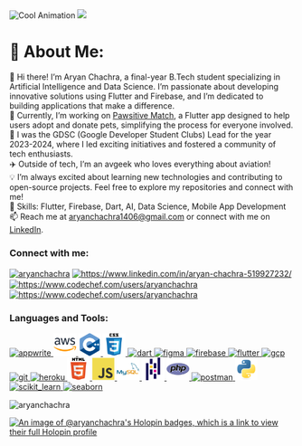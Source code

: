 <img src="https://media.giphy.com/media/v1.Y2lkPTc5MGI3NjExNDU1MG5zejdrMWkxdTE0YWkyN3VocWFhejJqaHBjM3NjbHphbnNjdCZlcD12MV9pbnRlcm5hbF9naWZfYnlfaWQmY3Q9Zw/QRkUDOgWiVcfoCDgoA/giphy.gif" alt="Cool Animation"/>
<img src="https://user-images.githubusercontent.com/74038190/212281775-b468df30-4edc-4bf8-a4ee-f52e1aaddc86.gif" width="100">

# 💫 About Me:
👋 Hi there! I’m Aryan Chachra, a final-year B.Tech student specializing in Artificial Intelligence and Data Science. I’m passionate about developing innovative solutions using Flutter and Firebase, and I’m dedicated to building applications that make a difference.<br>🌟 Currently, I’m working on [Pawsitive Match](https://github.com/AryanChachra/pawsitive), a Flutter app designed to help users adopt and donate pets, simplifying the process for everyone involved.<br>🚀 I was the GDSC (Google Developer Student Clubs) Lead for the year 2023-2024, where I led exciting initiatives and fostered a community of tech enthusiasts.<br>✈️ Outside of tech, I’m an avgeek who loves everything about aviation!<br>💡 I’m always excited about learning new technologies and contributing to open-source projects. Feel free to explore my repositories and connect with me!<br>🔧 Skills: Flutter, Firebase, Dart, AI, Data Science, Mobile App Development<br>📫 Reach me at aryanchachra1406@gmail.com or connect with me on [LinkedIn](https://www.linkedin.com/in/aryan-chachra-519927232/).<br>

<h3 align="left">Connect with me:</h3>
<p align="left">
<a href="https://twitter.com/aryanchachra" target="blank"><img align="center" src="https://raw.githubusercontent.com/rahuldkjain/github-profile-readme-generator/master/src/images/icons/Social/twitter.svg" alt="aryanchachra" height="30" width="40" /></a>
<a href="https://linkedin.com/in/https://www.linkedin.com/in/aryan-chachra-519927232/" target="blank"><img align="center" src="https://raw.githubusercontent.com/rahuldkjain/github-profile-readme-generator/master/src/images/icons/Social/linked-in-alt.svg" alt="https://www.linkedin.com/in/aryan-chachra-519927232/" height="30" width="40" /></a>
<a href="https://instagram.com/https://www.codechef.com/users/aryanchachra" target="blank"><img align="center" src="https://raw.githubusercontent.com/rahuldkjain/github-profile-readme-generator/master/src/images/icons/Social/instagram.svg" alt="https://www.codechef.com/users/aryanchachra" height="30" width="40" /></a>
<a href="https://www.codechef.com/users/https://www.codechef.com/users/aryanchachra" target="blank"><img align="center" src="https://cdn.jsdelivr.net/npm/simple-icons@3.1.0/icons/codechef.svg" alt="https://www.codechef.com/users/aryanchachra" height="30" width="40" /></a>
</p>

<h3 align="left">Languages and Tools:</h3>
<p align="left"> 
  <a href="https://appwrite.io" target="_blank" rel="noreferrer"> <img src="https://www.vectorlogo.zone/logos/appwriteio/appwriteio-icon.svg" alt="appwrite" width="40" height="40"/> </a> 
  <a href="https://aws.amazon.com" target="_blank" rel="noreferrer"> <img src="https://raw.githubusercontent.com/devicons/devicon/master/icons/amazonwebservices/amazonwebservices-original-wordmark.svg" alt="aws" width="40" height="40"/> </a> 
  <a href="https://www.w3schools.com/cpp/" target="_blank" rel="noreferrer"> <img src="https://raw.githubusercontent.com/devicons/devicon/master/icons/cplusplus/cplusplus-original.svg" alt="cplusplus" width="40" height="40"/> </a> 
  <a href="https://www.w3schools.com/css/" target="_blank" rel="noreferrer"> <img src="https://raw.githubusercontent.com/devicons/devicon/master/icons/css3/css3-original-wordmark.svg" alt="css3" width="40" height="40"/> </a> 
  <a href="https://dart.dev" target="_blank" rel="noreferrer"> <img src="https://www.vectorlogo.zone/logos/dartlang/dartlang-icon.svg" alt="dart" width="40" height="40"/> </a> 
  <a href="https://www.figma.com/" target="_blank" rel="noreferrer"> <img src="https://www.vectorlogo.zone/logos/figma/figma-icon.svg" alt="figma" width="40" height="40"/> </a> 
  <a href="https://firebase.google.com/" target="_blank" rel="noreferrer"> <img src="https://www.vectorlogo.zone/logos/firebase/firebase-icon.svg" alt="firebase" width="40" height="40"/> </a> 
  <a href="https://flutter.dev" target="_blank" rel="noreferrer"> <img src="https://www.vectorlogo.zone/logos/flutterio/flutterio-icon.svg" alt="flutter" width="40" height="40"/> </a> 
  <a href="https://cloud.google.com" target="_blank" rel="noreferrer"> <img src="https://www.vectorlogo.zone/logos/google_cloud/google_cloud-icon.svg" alt="gcp" width="40" height="40"/> </a> 
  <a href="https://git-scm.com/" target="_blank" rel="noreferrer"> <img src="https://www.vectorlogo.zone/logos/git-scm/git-scm-icon.svg" alt="git" width="40" height="40"/> </a> 
  <a href="https://heroku.com" target="_blank" rel="noreferrer"> <img src="https://www.vectorlogo.zone/logos/heroku/heroku-icon.svg" alt="heroku" width="40" height="40"/> </a> 
  <a href="https://www.w3.org/html/" target="_blank" rel="noreferrer"> <img src="https://raw.githubusercontent.com/devicons/devicon/master/icons/html5/html5-original-wordmark.svg" alt="html5" width="40" height="40"/> </a> 
  <a href="https://developer.mozilla.org/en-US/docs/Web/JavaScript" target="_blank" rel="noreferrer"> <img src="https://raw.githubusercontent.com/devicons/devicon/master/icons/javascript/javascript-original.svg" alt="javascript" width="40" height="40"/> </a> 
  <a href="https://www.mysql.com/" target="_blank" rel="noreferrer"> <img src="https://raw.githubusercontent.com/devicons/devicon/master/icons/mysql/mysql-original-wordmark.svg" alt="mysql" width="40" height="40"/> </a> 
  <a href="https://pandas.pydata.org/" target="_blank" rel="noreferrer"> <img src="https://raw.githubusercontent.com/devicons/devicon/2ae2a900d2f041da66e950e4d48052658d850630/icons/pandas/pandas-original.svg" alt="pandas" width="40" height="40"/> </a> 
  <a href="https://www.php.net" target="_blank" rel="noreferrer"> <img src="https://raw.githubusercontent.com/devicons/devicon/master/icons/php/php-original.svg" alt="php" width="40" height="40"/> </a> 
  <a href="https://postman.com" target="_blank" rel="noreferrer"> <img src="https://www.vectorlogo.zone/logos/getpostman/getpostman-icon.svg" alt="postman" width="40" height="40"/> </a> 
  <a href="https://www.python.org" target="_blank" rel="noreferrer"> <img src="https://raw.githubusercontent.com/devicons/devicon/master/icons/python/python-original.svg" alt="python" width="40" height="40"/> </a> 
  <a href="https://scikit-learn.org/" target="_blank" rel="noreferrer"> <img src="https://upload.wikimedia.org/wikipedia/commons/0/05/Scikit_learn_logo_small.svg" alt="scikit_learn" width="40" height="40"/> </a> 
  <a href="https://seaborn.pydata.org/" target="_blank" rel="noreferrer"> <img src="https://seaborn.pydata.org/_images/logo-mark-lightbg.svg" alt="seaborn" width="40" height="40"/> </a>
</p>

<p><img align="center" src="https://github-readme-stats.vercel.app/api/top-langs?username=aryanchachra&show_icons=true&locale=en&layout=compact" alt="aryanchachra" /></p>

[![An image of @aryanchachra's Holopin badges, which is a link to view their full Holopin profile](https://holopin.me/aryanchachra)](https://holopin.io/@aryanchachra)

